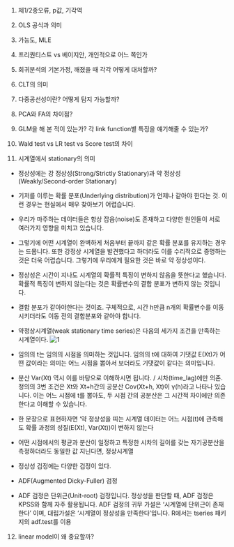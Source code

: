 1. 제1/2종오류, p값, 기각역

2. OLS 공식과 의미

3. 가능도, MLE

4. 프리퀀티스트 vs 베이지안, 개인적으로 어느 쪽인가

5. 회귀분석의 기본가정, 깨졌을 때 각각 어떻게 대처할까?

6. CLT의 의미

7. 다중공선성이란? 어떻게 탐지 가능할까?

8. PCA와 FA의 차이점?

9. GLM을 해 본 적이 있는가? 각 link function별 특징을 얘기해줄 수 있는가?

10. Wald test vs LR test vs Score test의 차이

11. 시계열에서 stationary의 의미
- 정상성에는 강 정상성(Strong/Strictly Stationary)과 약 정상성(Weakly/Second-order Stationary)
- 기저를 이루는 확률 분포(Underlying distribution)가 언제나 같아야 한다는 것. 이런 경우는 현실에서 매우 찾아보기 어렵습니다. 
- 우리가 마주하는 데이터들은 항상 잡음(noise)도 존재하고 다양한 원인들이 서로 여러가지 영향을 미치고 있습니다. 
- 그렇기에 어떤 시계열이 완벽하게 처음부터 끝까지 같은 확률 분포를 유지하는 경우는 드뭅니다. 또한 강정상 시계열을 발견했다고 하더라도 이를 수리적으로 증명하는 것은 더욱 어렵습니다. 그렇기에 우리에게 필요한 것은 바로 약 정상성이다.

- 정상성은 시간이 지나도 시계열의 확률적 특징이 변하지 않음을 뜻한다고 했습니다. 확률적 특징이 변하지 않는다는 것은 확률변수의 결합 분포가 변하지 않는 것입니다. 
- 결합 분포가 같아야한다는 것이죠. 구체적으로, 시간 h만큼 n개의 확률변수를 이동시키더라도 이동 전의 결합분포와 같아야 합니다.

- 약정상시계열(weak stationary time series)은 다음의 세가지 조건을 만족하는 시계열이다.
![1](https://github.com/jaeb0129/baseball/assets/63768509/58b41381-ae70-4526-9446-c38bf942dc62)
- 임의의 t는 임의의 시점을 의미하는 것입니다. 임의의 t에 대하여 기댓값 E(Xt)가 어떤 값이라는 의미는 어느 시점을 뽑아서 보더라도 기댓값이 같다는 의미입니다.
- 분산 Var(Xt) 역시 이를 바탕으로 이해하시면 됩니다. / 시차(time_lag)에만 의존. 정의의 3번 조건은 Xt와 Xt+h간의 공분산 Cov(Xt+h, Xt)이 γ(h)라고 나타나 있습니다. 이는 어느 시점에 t를 뽑아도, 두 시점 간의 공분산은 그 시간적 차이에만 의존한다고 이해할 수 있습니다.
- 한 문장으로 표현하자면 ‘약 정상성을 띠는 시계열 데이터는 어느 시점(t)에 관측해도 확률 과정의 성질(E(Xt), Var(Xt))이 변하지 않는다
- 어떤 시점에서의 평균과 분산이 일정하고 특정한 시차의 길이를 갖는 자기공분산을 측정하더라도 동일한 값 지닌다면, 정상시계열

- 정상성 검정에는 다양한 검정이 있다.
- ADF(Augmented Dicky-Fuller) 검정
- ADF 검정은 단위근(Unit-root) 검정입니다. 정상성을 판단할 때, ADF 검정은 KPSS와 함께 자주 활용됩니다. ADF 검정의 귀무 가설은 ‘시계열에 단위근이 존재한다’ 이며, 대립가설은 ‘시계열이 정상성을 만족한다’입니다. R에서는 tseries 패키지의 adf.test를 이용

12. linear model이 왜 중요할까?

